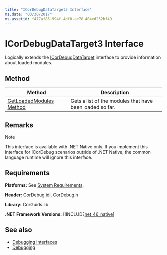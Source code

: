 ```yaml
---
title: "ICorDebugDataTarget3 Interface"
ms.date: "03/30/2017"
ms.assetid: f477af85-994f-4df0-ae78-404ed252bf49
---
```

# ICorDebugDataTarget3 Interface
Logically extends the [ICorDebugDataTarget](icordebugdatatarget-interface.md) interface to provide information about loaded modules.  
  
## Method  
  
|Method|Description|  
|------------|-----------------|  
|[GetLoadedModules Method](icordebugdatatarget3-getloadedmodules-method.md)|Gets a list of the modules that have been loaded so far.|  
  
## Remarks  
  
> [!NOTE]
> This interface is available with .NET Native only. If you implement this interface for ICorDebug scenarios outside of .NET Native, the common language runtime will ignore this interface.  
  
## Requirements  
 **Platforms:** See [System Requirements](../../get-started/system-requirements.md).  
  
 **Header:** CorDebug.idl, CorDebug.h  
  
 **Library:** CorGuids.lib  
  
 **.NET Framework Versions:** [!INCLUDE[net_46_native](../../../../includes/net-46-native-md.md)]  
  
## See also

- [Debugging Interfaces](debugging-interfaces.md)
- [Debugging](index.md)
